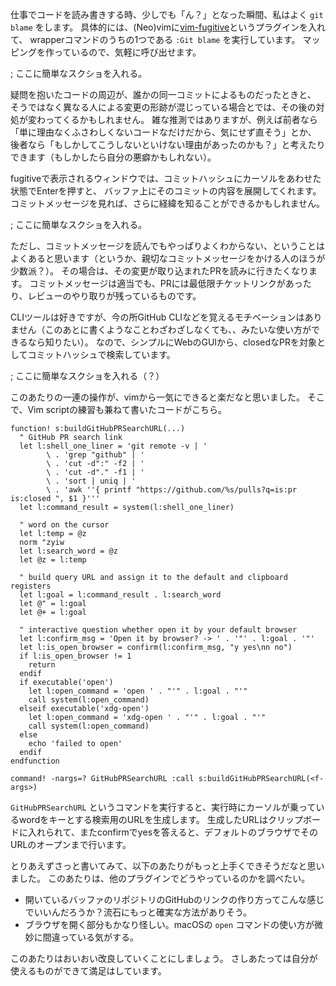 仕事でコードを読み書きする時、少しでも「ん？」となった瞬間、私はよく `git blame` をします。
具体的には、(Neo)vimに[vim-fugitive](https://github.com/tpope/vim-fugitive)というプラグインを入れて、
wrapperコマンドのうちの1つである `:Git blame` を実行しています。
マッピングを作っているので、気軽に呼び出せます。

; ここに簡単なスクショを入れる。

疑問を抱いたコードの周辺が、誰かの同一コミットによるものだったときと、
そうではなく異なる人による変更の形跡が混じっている場合とでは、その後の対処が変わってくるかもしれません。
雑な推測ではありますが、例えば前者なら「単に理由なくふさわしくないコードなだけだから、気にせず直そう」とか、
後者なら「もしかしてこうしないといけない理由があったのかも？」と考えたりできます（もしかしたら自分の悪癖かもしれない）。

fugitiveで表示されるウィンドウでは、コミットハッシュにカーソルをあわせた状態でEnterを押すと、
バッファ上にそのコミットの内容を展開してくれます。
コミットメッセージを見れば、さらに経緯を知ることができるかもしれません。

; ここに簡単なスクショを入れる。

ただし、コミットメッセージを読んでもやっぱりよくわからない、ということはよくあると思います（というか、親切なコミットメッセージをかける人のほうが少数派？）。
その場合は、その変更が取り込まれたPRを読みに行きたくなります。
コミットメッセージは適当でも、PRには最低限チケットリンクがあったり、レビューのやり取りが残っているものです。

CLIツールは好きですが、今の所GitHub CLIなどを覚えるモチベーションはありません（このあとに書くようなことわざわざしなくても、、みたいな使い方ができるなら知りたい）。
なので、シンプルにWebのGUIから、closedなPRを対象としてコミットハッシュで検索しています。

; ここに簡単なスクショを入れる（？）

このあたりの一連の操作が、vimから一気にできると楽だなと思いました。
そこで、Vim scriptの練習も兼ねて書いたコードがこちら。

```vim
function! s:buildGitHubPRSearchURL(...)
  " GitHub PR search link
  let l:shell_one_liner = 'git remote -v | '
        \ . 'grep "github" | '
        \ . 'cut -d":" -f2 | '
        \ . 'cut -d"." -f1 | '
        \ . 'sort | uniq | '
        \ . 'awk ''{ printf "https://github.com/%s/pulls?q=is:pr is:closed ", $1 }'''
  let l:command_result = system(l:shell_one_liner)

  " word on the cursor
  let l:temp = @z
  norm "zyiw
  let l:search_word = @z
  let @z = l:temp

  " build query URL and assign it to the default and clipboard registers
  let l:goal = l:command_result . l:search_word
  let @" = l:goal
  let @+ = l:goal

  " interactive question whether open it by your default browser
  let l:confirm_msg = 'Open it by browser? -> ' . '"' . l:goal . '"'
  let l:is_open_browser = confirm(l:confirm_msg, "y yes\nn no")
  if l:is_open_browser != 1
    return
  endif
  if executable('open')
    let l:open_command = 'open ' . "'" . l:goal . "'"
    call system(l:open_command)
  elseif executable('xdg-open')
    let l:open_command = 'xdg-open ' . "'" . l:goal . "'"
    call system(l:open_command)
  else
    echo 'failed to open'
  endif
endfunction

command! -nargs=? GitHubPRSearchURL :call s:buildGitHubPRSearchURL(<f-args>)
```

`GitHubPRSearchURL` というコマンドを実行すると、実行時にカーソルが乗っているwordをキーとする検索用のURLを生成します。
生成したURLはクリップボードに入れられて、またconfirmでyesを答えると、デフォルトのブラウザでそのURLのオープンまで行います。

とりあえずさっと書いてみて、以下のあたりがもっと上手くできそうだなと思いました。
このあたりは、他のプラグインでどうやっているのかを調べたい。

- 開いているバッファのリポジトリのGitHubのリンクの作り方ってこんな感じでいいんだろうか？流石にもっと確実な方法がありそう。
- ブラウザを開く部分もかなり怪しい。macOSの `open` コマンドの使い方が微妙に間違っている気がする。

このあたりはおいおい改良していくことにしましょう。
さしあたっては自分が使えるものができて満足はしています。

<!-- https://310nae.com/search-pullrequest/ -->
